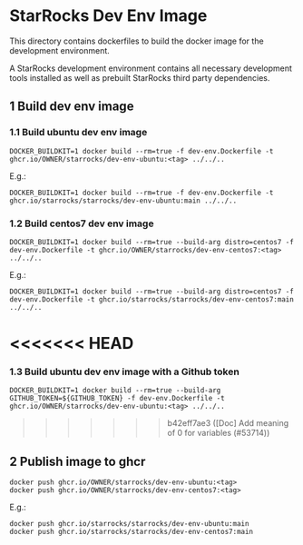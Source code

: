 # StarRocks Dev Env Image
This directory contains dockerfiles to build the docker image for the development environment.

A StarRocks development environment contains all necessary development tools installed as well as prebuilt StarRocks third
party dependencies.

## 1 Build dev env image

### 1.1 Build ubuntu dev env image
```
DOCKER_BUILDKIT=1 docker build --rm=true -f dev-env.Dockerfile -t ghcr.io/OWNER/starrocks/dev-env-ubuntu:<tag> ../../..
```
E.g.:
```shell
DOCKER_BUILDKIT=1 docker build --rm=true -f dev-env.Dockerfile -t ghcr.io/starrocks/starrocks/dev-env-ubuntu:main ../../..
```
### 1.2 Build centos7 dev env image
```
DOCKER_BUILDKIT=1 docker build --rm=true --build-arg distro=centos7 -f dev-env.Dockerfile -t ghcr.io/OWNER/starrocks/dev-env-centos7:<tag> ../../..
```
E.g.:
```shell
DOCKER_BUILDKIT=1 docker build --rm=true --build-arg distro=centos7 -f dev-env.Dockerfile -t ghcr.io/starrocks/starrocks/dev-env-centos7:main ../../..
```
<<<<<<< HEAD
=======
### 1.3 Build ubuntu dev env image with a Github token
```
DOCKER_BUILDKIT=1 docker build --rm=true --build-arg GITHUB_TOKEN=${GITHUB_TOKEN} -f dev-env.Dockerfile -t ghcr.io/OWNER/starrocks/dev-env-ubuntu:<tag> ../../..
```
>>>>>>> b42eff7ae3 ([Doc] Add meaning of 0 for variables (#53714))

## 2 Publish image to ghcr
```
docker push ghcr.io/OWNER/starrocks/dev-env-ubuntu:<tag>
docker push ghcr.io/OWNER/starrocks/dev-env-centos7:<tag>
```
E.g.:
```shell
docker push ghcr.io/starrocks/starrocks/dev-env-ubuntu:main
docker push ghcr.io/starrocks/starrocks/dev-env-centos7:main
```
